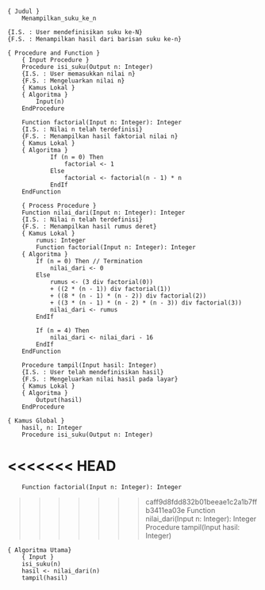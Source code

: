     { Judul }
        Menampilkan_suku_ke_n

    {I.S. : User mendefinisikan suku ke-N}
    {F.S. : Menampilkan hasil dari barisan suku ke-n}

    { Procedure and Function }
        { Input Procedure }
        Procedure isi_suku(Output n: Integer)
        {I.S. : User memasukkan nilai n}
        {F.S. : Mengeluarkan nilai n}
        { Kamus Lokal }
        { Algoritma }
            Input(n)
        EndProcedure

        Function factorial(Input n: Integer): Integer
        {I.S. : Nilai n telah terdefinisi}
        {F.S. : Menampilkan hasil faktorial nilai n}
        { Kamus Lokal }
        { Algoritma }
                If (n = 0) Then
                    factorial <- 1
                Else
                    factorial <- factorial(n - 1) * n
                EndIf
        EndFunction

        { Process Procedure }
        Function nilai_dari(Input n: Integer): Integer
        {I.S. : Nilai n telah terdefinisi}
        {F.S. : Menampilkan hasil rumus deret}
        { Kamus Lokal }
            rumus: Integer
            Function factorial(Input n: Integer): Integer
        { Algoritma }
            If (n = 0) Then // Termination
                nilai_dari <- 0
            Else
                rumus <- (3 div factorial(0)) 		
                + ((2 * (n - 1)) div factorial(1)) 		
                + ((8 * (n - 1) * (n - 2)) div factorial(2)) 		
                + ((3 * (n - 1) * (n - 2) * (n - 3)) div factorial(3))
                nilai_dari <- rumus
            EndIf

            If (n = 4) Then
                nilai_dari <- nilai_dari - 16
            EndIf
        EndFunction

        Procedure tampil(Input hasil: Integer)
        {I.S. : User telah mendefinisikan hasil}
        {F.S. : Mengeluarkan nilai hasil pada layar}
        { Kamus Lokal }
        { Algoritma }
            Output(hasil)
        EndProcedure

    { Kamus Global }
        hasil, n: Integer
        Procedure isi_suku(Output n: Integer)
<<<<<<< HEAD
=======
        Function factorial(Input n: Integer): Integer
>>>>>>> caff9d8fdd832b01beeae1c2a1b7ffb3411ea03e
        Function nilai_dari(Input n: Integer): Integer
        Procedure tampil(Input hasil: Integer)
        
    { Algoritma Utama}
        { Input }
        isi_suku(n)
        hasil <- nilai_dari(n)
        tampil(hasil)